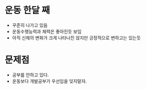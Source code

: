 # 운동 한달 째
- 꾸준히 나가고 있음
- 운동수행능력과 체력은 좋아진듯 보임
- 아직 신체의 변화가 크게 나타나진 않지만 긍정적으로 변하고는 있는듯

# 문제점
- 공부를 안하고 있다.
- 운동보다 개발공부가 우선임을 잊지말자.